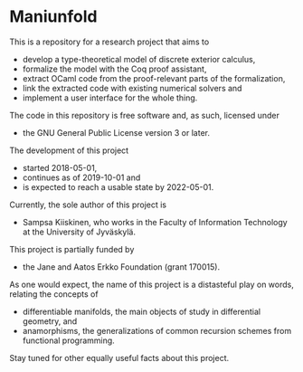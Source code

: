 # Maniunfold

This is a repository for a research project that aims to

* develop a type-theoretical model of discrete exterior calculus,
* formalize the model with the Coq proof assistant,
* extract OCaml code from the proof-relevant parts of the formalization,
* link the extracted code with existing numerical solvers and
* implement a user interface for the whole thing.

The code in this repository is free software and, as such, licensed under

* the GNU General Public License version 3 or later.

The development of this project

* started 2018-05-01,
* continues as of 2019-10-01 and
* is expected to reach a usable state by 2022-05-01.

Currently, the sole author of this project is

* Sampsa Kiiskinen, who works
  in the Faculty of Information Technology at the University of Jyväskylä.

This project is partially funded by

* the Jane and Aatos Erkko Foundation (grant 170015).

As one would expect,
the name of this project is a distasteful play on words,
relating the concepts of

* differentiable manifolds,
  the main objects of study in differential geometry, and
* anamorphisms,
  the generalizations of common recursion schemes from functional programming.

Stay tuned for other equally useful facts about this project.
